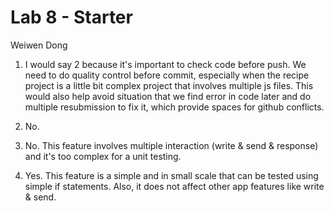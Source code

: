 # Lab 8 - Starter
Weiwen Dong
1) I would say 2 because it's important to check code before push. We need to do quality control before commit, especially when the recipe project is a little bit complex project that involves multiple js files. This would also help avoid situation that we find error in code later and do multiple resubmission to fix it, which provide spaces for github conflicts. 

2) No.

3) No. This feature involves multiple interaction (write & send & response) and it's too complex for a unit testing. 
   
4) Yes. This feature is a simple and in small scale that can be tested using simple if statements. Also, it does not affect other app features like write & send. 







